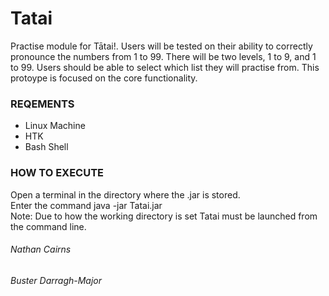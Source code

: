 # Tatai
Practise module for Tātai!. Users will be tested on their ability to correctly pronounce the numbers from 1 to 99. There will be two levels, 1 to 9, and 1 to 99. Users should be able to select which list they will practise from. This protoype is focused on the core functionality.

### REQEMENTS
* Linux Machine
* HTK
* Bash Shell

### HOW TO EXECUTE
Open a terminal in the directory where the .jar is stored. <br>
Enter the command java -jar Tatai.jar <br>
Note: Due to how the working directory is set Tatai must be launched from the command line.

###### Nathan Cairns
###### Buster Darragh-Major
